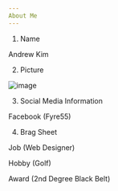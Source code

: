 ```yaml
---
About Me
---
```


1. Name

Andrew Kim

2. Picture

![image](https://user-images.githubusercontent.com/85084723/120250760-43c22780-c24d-11eb-9dfa-6b22818ecb38.png)

3. Social Media Information

Facebook (Fyre55)

4. Brag Sheet

Job (Web Designer)

Hobby (Golf)

Award (2nd Degree Black Belt) 


